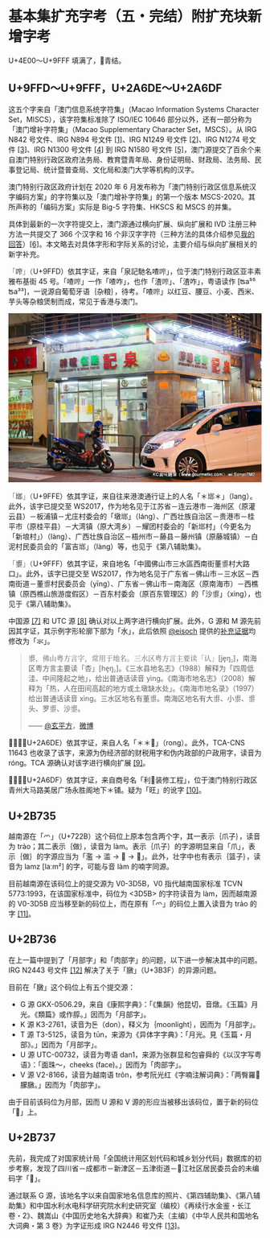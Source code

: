 # 基本集扩充字考（五・完结）附扩充块新增字考

U+4E00～U+9FFF 填满了，👴青结。

## U+9FFD～U+9FFF，U+2A6DE～U+2A6DF

这五个字来自「澳门信息系统字符集」（Macao Information Systems Character Set，MISCS），该字符集标准除了 ISO/IEC 10646 部分以外，还有一部分称为「澳门增补字符集」（Macao Supplementary Character Set，MSCS）。从 IRG N842 号文件、IRG N894 号文件 [[1]](https://drive.google.com/file/d/1mssqlmU7AfXN3nKhwl7XcJ5HNw__Gvp_/view?usp=sharing)、IRG N1249 号文件 [[2]](https://drive.google.com/uc?id=1yGYZ4Sm0qwBOHLXiW_278uN7La-qF1SD&export=download)、IRG N1274 号文件 [[3]](https://drive.google.com/uc?id=1yGVichbElyimKwfz-a6Yia_-d7EvccuI&export=download)、IRG N1300 号文件 [[4]](https://drive.google.com/uc?id=1p0KMOxB-YEDaRWQpvnmOoPxVdQO4t99C&export=download) 到 IRG N1580 号文件 [[5]](https://drive.google.com/uc?id=1DswyUpn490aICb8xp1jzUhJNIXPHcctL&export=download)，澳门源提交了百余个来自澳门特别行政区政府法务局、教育暨青年局、身份证明局、财政局、法务局、民事登记局、统计暨普查局、文化局和澳门大学等机构的汉字。

澳门特别行政区政府计划在 2020 年 6 月发布称为「澳门特别行政区信息系统汉字编码方案」的字符集以及「澳门增补字符集」的第一个版本 MSCS-2020。其所声称的「编码方案」实际是 Big-5 字符集、HKSCS 和 MSCS 的并集。

具体到最新的一次字符提交上，澳门源通过横向扩展、纵向扩展和 IVD 注册三种方法一共提交了 366 个汉字和 16 个非汉字字符（三种方法的具体介绍参见[我的回答](https://www.zhihu.com/question/20027513/answer/1158418794)）[[6]](https://appsrv.cse.cuhk.edu.hk/~irg/irg/irg53/IRGN2430.pdf)。本文略去对具体字形和字际关系的讨论，主要介绍与纵向扩展相关的新字补充。

「鿽」（U+9FFD）依其字证，来自「泉記馳名喳鿽」，位于澳门特别行政区亚丰素雅布基街 45 号。「喳鿽」一作「喳咋」，也作「渣鿽」、「渣咋」，粤语读作 [ʦa⁵⁵ ʦa³³]，一说源自葡萄牙语｛杂粮｝，待考。「喳鿽」以红豆、腰豆、小麦、西米、芋头等杂粮煲制而成，常见于香港与澳门。

<div style="text-align: center;">

![](/005/005-001.jpg)
</div>

「鿾」（U+9FFE）依其字证，来自往来港澳通行证上的人名「＊鿾＊」（lang）。此外，该字已提交至 WS2017，作为地名见于江苏省－连云港市－海州区（原灌云县）－板浦镇－尤庄村委会的「墩鿾」（láng）、广西壮族自治区－贵港市－桂平市（原桂平县）－大湾镇（原大湾乡）－耀团村委会的「新鿾村」（今更名为「新埌村」）（làng）、广西壮族自治区－梧州市－藤县－藤州镇（原藤城镇）－白泥村民委员会的「富吉鿾」（làng）等，也见于《第八辅助集》。

「鿿」（U+9FFF）依其字证，来自地名「中國佛山市三水區西南街董鿿村大路口」。此外，该字已提交至 WS2017，作为地名见于广东省－佛山市－三水区－西南街道－董鿿村民委员会（yīng）、广东省－佛山市－南海区（原南海市）－西樵镇（原西樵山旅游度假区）－百东村委会（原百东管理区）的「沙鿿」（xìng），也见于《第八辅助集》。

中国源 [[7]](https://www.unicode.org/L2/L2020/20265-irgn2441-src-ideographs.pdf) 和 UTC 源 [[8]](https://appsrv.cse.cuhk.edu.hk/~irg/irg/irg53/IRGN2439.pdf) 确认对以上两字进行横向扩展。此外，G 源和 M 源先前因其字证，其示例字形轮廓下部为「水」，此后依照 [@eisoch](https://www.zhihu.com/people/eisoch) 提供的[补充证据](https://mp.weixin.qq.com/s?__biz=MzI0NjA5NTM3Nw==&mid=2650952500&idx=1&sn=061bf48db24210aadd980222068d37e5&chksm=f2b2784ac5c5f15c0d0bfe71dc29b257cc9b7fcd924c2ffd08380037afc0f5710bff935a248a&srcid=0706LXD1X7qTzl4fHQnj5cIV&sharer_sharetime=1594031538192&sharer_shareid=4e59d67870d0c29320754ddc1f3fbf71&exportkey=AXLl15ujvHIYa7oOedeM8tU%3D&pass_ticket=lJRK5Cg75enQmM7ejjsB8TST8AFgfk5gfa2cbDBqpIE8DQpCFp08YllJbh1uxpfR)均修改为「氺」。

> 鿿，佛山粤方言字，常用于地名。三水区粤方言主要读「认」[je̝ŋ꜇]，南海区粤方言主要读「杏」[he̝ŋ꜇]。《三水县地名志》（1988）解释为「四周低洼、中间隆起之地」，给出普通话读音 yìng。《南海市地名志》（2008）解释为「热，人在田间高起的地方或土墩缺水处」。《南海市地名录》（1997）给出普通话读音 xìng。三水区地名有董鿿。南海区地名有大鿿、小鿿、鿿头、罗鿿、沙鿿。
> 
> —— [@玄平方](https://www.zhihu.com/people/baipingfang)，[微博](https://m.weibo.cn/status/4523745518442979?wm=3333_2001&from=10B2099020&sourcetype=qq)

「𪛞」（U+2A6DE）依其字证，来自人名「＊＊𪛞」（rong）。此外，TCA-CNS 11643 也收录了该字，来源为伪经济部的财税用字和伪内政部的户政用字，读音为 róng。TCA 源确认对该字进行横向扩展 [[9]](https://appsrv.cse.cuhk.edu.hk/~irg/irg/irg53/IRGN2433RaProposalonTCA'sUNCcharacter.pdf)。

「𪛟」（U+2A6DF）依其字证，来自商号名「利𪛟装修工程」，位于澳门特别行政区青州大马路美居广场永胜阁地下＊铺。疑为「旺」的讹字 [[10]](https://appsrv.cse.cuhk.edu.hk/~irg/irg/irg53/IRGN2430EisoFeedback.pdf)。

## U+2B735

越南源在「爫」（U+722B）这个码位上原本包含两个字，其一表示｛爪子｝，读音为 trảo；其二表示｛做｝，读音为 làm。表示｛爪子｝的字源明显来自「爪」，表示｛做｝的字源应当为「濫 → 滥 → 𪵯 → 𫜵」。此外，壮字中也有表示｛篮子｝，读音为 lamz [laːm²] 的字，可能与音 làm 的喃字同源。

目前越南源在该码位上的提交源为 V0-3D5B，V0 指代越南国家标准 TCVN 5773:1993，在该国家标准中，码位为 <3D5B> 的字符读音为 làm，因而越南源的 V0-3D5B 应当移至新的码位上，而在原有「爫」的码位上置入读音为 trảo 的字 [[11]](https://drive.google.com/file/d/162T5y6gcrzmECaaOV9nqSt0V0PDp0NEf/view?usp=sharing)。

## U+2B736

在上一篇中提到了「月部字」和「肉部字」的问题，以下进一步解决其中的问题。IRG N2443 号文件 [[12]](https://appsrv.cse.cuhk.edu.hk/~irg/irg/irg53/IRGN2443_3B3F_disunify.pdf) 解决了关于「㬿」（U+3B3F）的异源问题。

目前在「㬿」这个码位上有五个提交源：

-   G 源 GKX-0506.29，来自《康熙字典》：「《集韻》他昆切，音燉。《玉篇》月光。《類篇》或作朜。」因而为「月部字」。
-   K 源 K3-2761，读音为돈（don），释义为｛moonlight｝，因而为「月部字」。
-   T 源 T3-5125，读音为 tūn，来源为《异体字字典》：「月光。見《玉篇・月部》。」因而为「月部字」。
-   U 源 UTC-00732，读音为粤语 dan1，来源为张群显和包睿舜的《以汉字写粤语》：「面珠～，cheeks (face)。」因而为「肉部字」。
-   V 源 V2-8166，读音为越南语 trôn，参考阮光红《字喃注解词典》：「两臀羅𠄩朦㬿。」因而为「肉部字」。

由于目前该码位为月部，因而 U 源和 V 源的形应当被移出该码位，置于新的码位「𫜶」上。

## U+2B737

先前，我完成了对国家统计局「全国统计用区划代码和城乡划分代码」数据库的初步考察，发现了四川省－成都市－新津区－五津街道－𫜷江社区居民委员会的未编码字「𫜷」。

通过联系 G 源，该地名字以来自国家地名信息库的照片、《第四辅助集》、《第八辅助集》和中国水利水电科学研究院水利史研究室（编校）《再续行水金鉴・长江卷・2》、魏嵩山《中国历史地名大辞典》和崔乃夫（主编）《中华人民共和国地名大词典・第 3 卷》为字证形成 IRG N2446 号文件 [[13]](https://appsrv.cse.cuhk.edu.hk/~irg/irg/irg53/IRGN2446UNCProposalforOneG-SourceIdeograph.pdf)。